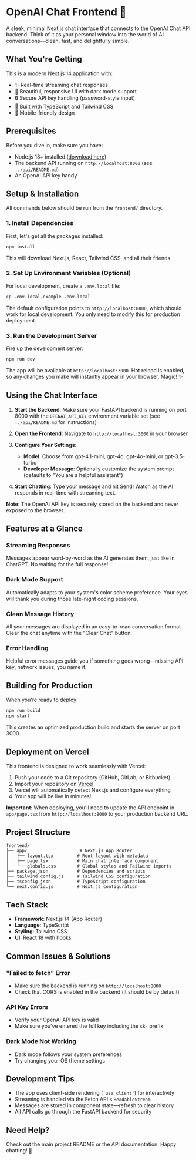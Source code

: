 # OpenAI Chat Frontend 🎨

A sleek, minimal Next.js chat interface that connects to the OpenAI Chat API backend. Think of it as your personal window into the world of AI conversations—clean, fast, and delightfully simple.

## What You're Getting

This is a modern Next.js 14 application with:
- ✨ Real-time streaming chat responses
- 🎨 Beautiful, responsive UI with dark mode support
- 🔒 Secure API key handling (password-style input)
- 🚀 Built with TypeScript and Tailwind CSS
- 📱 Mobile-friendly design

## Prerequisites

Before you dive in, make sure you have:
- Node.js 18+ installed ([download here](https://nodejs.org/))
- The backend API running on `http://localhost:8000` (see `../api/README.md`)
- An OpenAI API key handy

## Setup & Installation

All commands below should be run from the `frontend/` directory.

### 1. Install Dependencies

First, let's get all the packages installed:

```bash
npm install
```

This will download Next.js, React, Tailwind CSS, and all their friends.

### 2. Set Up Environment Variables (Optional)

For local development, create a `.env.local` file:

```bash
cp .env.local.example .env.local
```

The default configuration points to `http://localhost:8000`, which should work for local development. You only need to modify this for production deployment.

### 3. Run the Development Server

Fire up the development server:

```bash
npm run dev
```

The app will be available at `http://localhost:3000`. Hot reload is enabled, so any changes you make will instantly appear in your browser. Magic! ✨

## Using the Chat Interface

1. **Start the Backend**: Make sure your FastAPI backend is running on port 8000 with the `OPENAI_API_KEY` environment variable set (see `../api/README.md` for instructions)

2. **Open the Frontend**: Navigate to `http://localhost:3000` in your browser

3. **Configure Your Settings**:
   - **Model**: Choose from gpt-4.1-mini, gpt-4o, gpt-4o-mini, or gpt-3.5-turbo
   - **Developer Message**: Optionally customize the system prompt (defaults to "You are a helpful assistant")

4. **Start Chatting**: Type your message and hit Send! Watch as the AI responds in real-time with streaming text.

**Note**: The OpenAI API key is securely stored on the backend and never exposed to the browser.

## Features at a Glance

### Streaming Responses
Messages appear word-by-word as the AI generates them, just like in ChatGPT. No waiting for the full response!

### Dark Mode Support
Automatically adapts to your system's color scheme preference. Your eyes will thank you during those late-night coding sessions.

### Clean Message History
All your messages are displayed in an easy-to-read conversation format. Clear the chat anytime with the "Clear Chat" button.

### Error Handling
Helpful error messages guide you if something goes wrong—missing API key, network issues, you name it.

## Building for Production

When you're ready to deploy:

```bash
npm run build
npm start
```

This creates an optimized production build and starts the server on port 3000.

## Deployment on Vercel

This frontend is designed to work seamlessly with Vercel:

1. Push your code to a Git repository (GitHub, GitLab, or Bitbucket)
2. Import your repository on [Vercel](https://vercel.com)
3. Vercel will automatically detect Next.js and configure everything
4. Your app will be live in minutes!

**Important**: When deploying, you'll need to update the API endpoint in `app/page.tsx` from `http://localhost:8000` to your production backend URL.

## Project Structure

```
frontend/
├── app/                    # Next.js App Router
│   ├── layout.tsx         # Root layout with metadata
│   ├── page.tsx           # Main chat interface component
│   └── globals.css        # Global styles and Tailwind imports
├── package.json           # Dependencies and scripts
├── tailwind.config.js     # Tailwind CSS configuration
├── tsconfig.json          # TypeScript configuration
└── next.config.js         # Next.js configuration
```

## Tech Stack

- **Framework**: Next.js 14 (App Router)
- **Language**: TypeScript
- **Styling**: Tailwind CSS
- **UI**: React 18 with hooks

## Common Issues & Solutions

### "Failed to fetch" Error
- Make sure the backend is running on `http://localhost:8000`
- Check that CORS is enabled in the backend (it should be by default)

### API Key Errors
- Verify your OpenAI API key is valid
- Make sure you've entered the full key including the `sk-` prefix

### Dark Mode Not Working
- Dark mode follows your system preferences
- Try changing your OS theme settings

## Development Tips

- The app uses client-side rendering (`'use client'`) for interactivity
- Streaming is handled via the Fetch API's `ReadableStream`
- Messages are stored in component state—refresh to clear history
- All API calls go through the FastAPI backend for security

## Need Help?

Check out the main project README or the API documentation. Happy chatting! 🚀